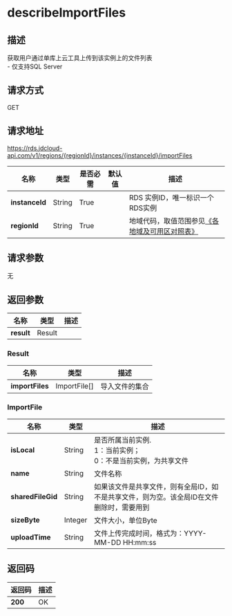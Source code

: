 # describeImportFiles


## 描述
获取用户通过单库上云工具上传到该实例上的文件列表<br>- 仅支持SQL Server

## 请求方式
GET

## 请求地址
https://rds.jdcloud-api.com/v1/regions/{regionId}/instances/{instanceId}/importFiles

|名称|类型|是否必需|默认值|描述|
|---|---|---|---|---|
|**instanceId**|String|True||RDS 实例ID，唯一标识一个RDS实例|
|**regionId**|String|True||地域代码，取值范围参见[《各地域及可用区对照表》](../Enum-Definitions/Regions-AZ.md)|

## 请求参数
无


## 返回参数
|名称|类型|描述|
|---|---|---|
|**result**|Result||


### Result
|名称|类型|描述|
|---|---|---|
|**importFiles**|ImportFile[]|导入文件的集合|
### ImportFile
|名称|类型|描述|
|---|---|---|
|**isLocal**|String|是否所属当前实例.<br> 1：当前实例；<br>0：不是当前实例，为共享文件|
|**name**|String|文件名称|
|**sharedFileGid**|String|如果该文件是共享文件，则有全局ID，如不是共享文件，则为空。该全局ID在文件删除时，需要用到|
|**sizeByte**|Integer|文件大小，单位Byte|
|**uploadTime**|String|文件上传完成时间，格式为：YYYY-MM-DD HH:mm:ss|

## 返回码
|返回码|描述|
|---|---|
|**200**|OK|
